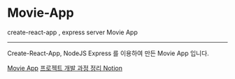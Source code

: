 # Movie-App
create-react-app , express server Movie App
<hr/>

Create-React-App, NodeJS Express 를 이용하여 만든 Movie App 입니다.

[Movie App](https://chanoo-movie-app.herokuapp.com/)
[프로젝트 개발 과정 정리 Notion](https://reinvented-magnolia-c6f.notion.site/Movie-App-93d8cf561ae244ffa45eeaa657de9fac)

